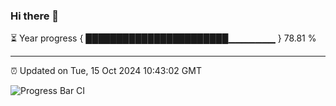 ### Hi there 👋

⏳ Year progress { ███████████████████████▁▁▁▁▁▁▁ } 78.81 %

---

⏰ Updated on Tue, 15 Oct 2024 10:43:02 GMT

![Progress Bar CI](https://github.com/IshwaranRudhara/GIT-ACTION/workflows/Progress%20Bar%20CI/badge.svg)
